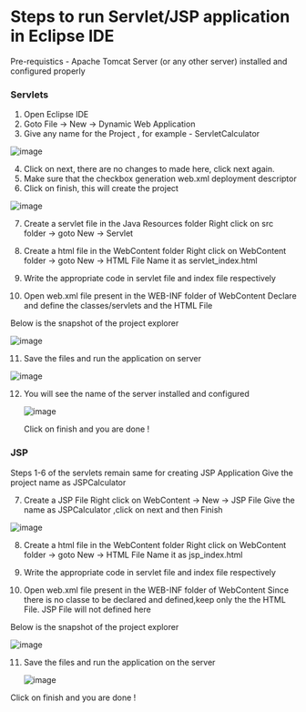 # Steps to run Servlet/JSP application in Eclipse IDE
Pre-requistics - Apache Tomcat Server (or any other server) installed and configured properly 
### Servlets
1. Open Eclipse IDE
2. Goto File -> New -> Dynamic Web Application
3. Give any name for the Project , for example - ServletCalculator


![image](https://drive.google.com/uc?export=view&id=1VZ2koizWeziF1RexKcTmQLR_8EQMEcJ8)

4. Click on next, there are no changes to made here, click next again.
5. Make sure that the checkbox generation web.xml deployment descriptor
6. Click on finish, this will create the project

![image](https://drive.google.com/uc?export=view&id=1Xi_1PI9oRdgwBjAGVf77fYerdD_SMp_W)

7. Create a servlet file in the Java Resources folder
   Right click on src folder -> goto New -> Servlet
   
8. Create a html file in the WebContent folder
   Right click on WebContent folder -> goto New -> HTML File
   Name it as servlet_index.html
   
9. Write the appropriate code in servlet file and index file respectively
10. Open web.xml file present in the WEB-INF folder of WebContent 
   Declare and define the classes/servlets and the HTML File
   
   Below is the snapshot of the project explorer
   
![image](https://drive.google.com/uc?export=view&id=1hPjlc_z1vOkG-OtfVyMMb19JdfCxzDvA)

11. Save the files and run the application on server

![image](https://drive.google.com/uc?export=view&id=1V1lIcradiKl-SG70gzvZtuZ2B9VF_Zyq)

12. You will see the name of the server installed and configured 
    
    ![image](https://drive.google.com/uc?export=view&id=1bn__ghvrtIIO2AX_CaYsz7iMWtL_U197)
    
    Click on finish and you are done !

### JSP
Steps 1-6 of the servlets remain same for creating JSP Application
Give the project name as JSPCalculator

7. Create a JSP File
   Right click on WebContent -> New -> JSP File
   Give the name as JSPCalculator ,click on next and then Finish
   
![image](https://drive.google.com/uc?export=view&id=10s3zZGfuCSVwVbZESmkZ75OUd1oeLEFm)

8. Create a html file in the WebContent folder
   Right click on WebContent folder -> goto New -> HTML File
   Name it as jsp_index.html

9. Write the appropriate code in servlet file and index file respectively
10. Open web.xml file present in the WEB-INF folder of WebContent 
    Since there is no classe to be declared and defined,keep only the the HTML File. 
    JSP File will not defined here
   
   Below is the snapshot of the project explorer
   
![image](https://drive.google.com/uc?export=view&id=1yKPvydoCGO4Nic2r-0bIRt2mwH-jmYag)

11. Save the files and run the application on the server

    ![image](https://drive.google.com/uc?export=view&id=1bn__ghvrtIIO2AX_CaYsz7iMWtL_U197)

Click on finish and you are done ! 

